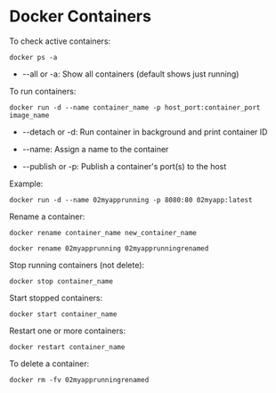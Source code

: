 # Docker Containers

To check active containers:

`docker ps -a`

 - --all or -a: Show all containers (default shows just running)

To run containers:

`docker run -d --name container_name -p host_port:container_port image_name`

 - --detach or -d: Run container in background and print container ID

 - --name: Assign a name to the container

 - --publish or -p: Publish a container's port(s) to the host

Example:

`docker run -d --name 02myapprunning -p 8080:80 02myapp:latest`

Rename a container:

`docker rename container_name new_container_name`

`docker rename 02myapprunning 02myapprunningrenamed`

Stop running containers (not delete):

`docker stop container_name`

Start stopped containers:

`docker start container_name`

Restart one or more containers:

`docker restart container_name`

To delete a container:

`docker rm -fv 02myapprunningrenamed`
